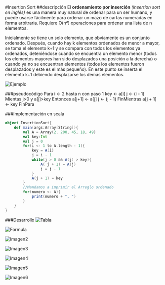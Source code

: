 #Insertion Sort
##descripción
El **ordenamiento por inserción** _(insertion sort en inglés)_ es una manera muy natural de ordenar para un ser humano, y puede usarse fácilmente para ordenar un mazo de cartas numeradas en forma arbitraria. Requiere O(n²) operaciones para ordenar una lista de n elementos.

Inicialmente se tiene un solo elemento, que obviamente es un conjunto ordenado. Después, cuando hay k elementos ordenados de menor a mayor, se toma el elemento k+1 y se compara con todos los elementos ya ordenados, deteniéndose cuando se encuentra un elemento menor (todos los elementos mayores han sido desplazados una posición a la derecha) o cuando ya no se encuentran elementos (todos los elementos fueron desplazados y este es el más pequeño). En este punto se inserta el elemento k+1 debiendo desplazarse los demás elementos.

![Ejemplo](https://lh6.googleusercontent.com/-BJlZ4IMuErs/VMGSkQx8-oI/AAAAAAAAAFA/6OXrjxgQ3_g/w300-h180-no/InsertionSort-ejemplo.gif)

###pseudocódigo
    Para i <- 2 hasta n con paso 1
        key <- a[i]
        j <- (i - 1)
        Mientas j>0 y a[j]>key Entonces
            a[j+1] <- a[j]
            j <- (j - 1)
        FinMientras
        a[j + 1] <- key
    FinPara

###Implementación en scala
```scala
object InsertionSort{
    def main(args:Array[String]){
        val A = Array(2, 200, 45, 18, 49)
        val key:Int
        val j = 0
        for(i <- 1 to A.length - 1){
            key = A(i)
            j = i - 1
            while(j > 0 && A(j) > key){
                A( j + 1) = A(j)
                j = j - 1
            }
            A(j + 1) = key
        }
        //Mandamos a imprimir el Arreglo ordenado
        for(numero <- A){
            print(numero + ", ")
        }
    }
}
```
###Desarrollo
![Tabla](https://lh5.googleusercontent.com/-x3c81RF0kJo/VMGRSh7FZeI/AAAAAAAAAEY/WhesPLQumxU/w720-h301-no/Tabla.JPG)

![Formula](https://lh4.googleusercontent.com/-kalDxqPUCek/VMGWt2S-_2I/AAAAAAAAAGA/MnSzNTJEQjs/w703-h40-no/formulaInsertionSort.JPG)

![Imagen2](https://lh4.googleusercontent.com/-zoP1Wot9aBY/VMGlRCo6uFI/AAAAAAAAAII/BJqa6nVlx4o/w674-h48-no/Formula2InsertionSort.JPG)

![Imagen3](https://lh3.googleusercontent.com/-3RZH7thIERA/VMGkVgBo7fI/AAAAAAAAAIQ/--Ig3U9TLec/w708-h54-no/Formula4InsertionSort.JPG)

![Imagen4](https://lh3.googleusercontent.com/-KeMCtSO72Io/VMGkVT_f3TI/AAAAAAAAAIY/s1AaxSU3ifo/w613-h53-no/Formula5InsertionSort.JPG)

![Imagen5](https://lh5.googleusercontent.com/-36UkdccFJaY/VMGkWHu6F4I/AAAAAAAAAIg/U13PT1f-rLU/w570-h53-no/Formula6InsertionSort.JPG)

![Imagen6](https://lh6.googleusercontent.com/-D4m9oR299Mo/VMGkWUkd-EI/AAAAAAAAAIo/DrSTgdiG8OI/w120-h46-no/Formula7InsertionSort.JPG)
